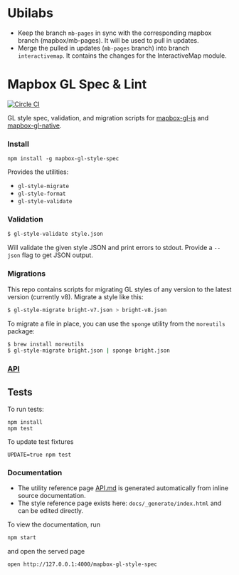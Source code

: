 # Ubilabs

- Keep the branch `mb-pages` in sync with the corresponding mapbox branch (mapbox/mb-pages). It will be used to pull in updates.
- Merge the pulled in updates (`mb-pages` branch) into branch `interactivemap`. It contains the changes for the InteractiveMap module.

# Mapbox GL Spec & Lint

[![Circle CI](https://circleci.com/gh/mapbox/mapbox-gl-style-spec.svg?style=svg)](https://circleci.com/gh/mapbox/mapbox-gl-style-spec)

GL style spec, validation, and migration scripts for [mapbox-gl-js](https://github.com/mapbox/mapbox-gl-js) and
[mapbox-gl-native](https://github.com/mapbox/mapbox-gl-native).

### Install

    npm install -g mapbox-gl-style-spec

Provides the utilities:

* `gl-style-migrate`
* `gl-style-format`
* `gl-style-validate`

### Validation

```bash
$ gl-style-validate style.json
```

Will validate the given style JSON and print errors to stdout. Provide a
`--json` flag to get JSON output.

### Migrations

This repo contains scripts for migrating GL styles of any version to the latest version
(currently v8). Migrate a style like this:

```bash
$ gl-style-migrate bright-v7.json > bright-v8.json
```

To migrate a file in place, you can use the `sponge` utility from the `moreutils` package:

```bash
$ brew install moreutils
$ gl-style-migrate bright.json | sponge bright.json
```

### [API](API.md)

## Tests

To run tests:

    npm install
    npm test

To update test fixtures

    UPDATE=true npm test

### Documentation

* The utility reference page [API.md](API.md) is generated automatically from inline source documentation.
* The style reference page exists here: `docs/_generate/index.html` and can be edited directly.

To view the documentation, run

```bash
npm start
```

and open the served page

```bash
open http://127.0.0.1:4000/mapbox-gl-style-spec
```
